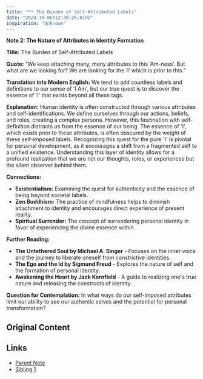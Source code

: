 ```yaml
---
title: "** The Burden of Self-Attributed Labels"
date: "2024-10-06T12:30:26.019Z"
inspiration: "Unknown"
---
```


**Note 2: The Nature of Attributes in Identity Formation**

**Title:** The Burden of Self-Attributed Labels

**Quote:** “We keep attaching many, many attributes to this ‘Am-ness’. But what are we looking for? We are looking for the ‘I’ which is prior to this.”

**Translation into Modern English:** We tend to add countless labels and definitions to our sense of 'I Am', but our true quest is to discover the essence of 'I' that exists beyond all these tags.

**Explanation:** Human identity is often constructed through various attributes and self-identifications. We define ourselves through our actions, beliefs, and roles, creating a complex persona. However, this fascination with self-definition distracts us from the essence of our being. The essence of 'I', which exists prior to these attributes, is often obscured by the weight of these self-imposed labels. Recognizing this quest for the pure 'I' is pivotal for personal development, as it encourages a shift from a fragmented self to a unified existence. Understanding this layer of identity allows for a profound realization that we are not our thoughts, roles, or experiences but the silent observer behind them.

**Connections:**
- **Existentialism:** Examining the quest for authenticity and the essence of being beyond societal labels.
- **Zen Buddhism:** The practice of mindfulness helps to diminish attachment to identity and encourages direct experience of present reality.
- **Spiritual Surrender:** The concept of surrendering personal identity in favor of experiencing the divine essence within.

**Further Reading:**
- **The Untethered Soul by Michael A. Singer** - Focuses on the inner voice and the journey to liberate oneself from constrictive identities.
- **The Ego and the Id by Sigmund Freud** - Explores the nature of self and the formation of personal identity.
- **Awakening the Heart by Jack Kornfield** - A guide to realizing one's true nature and releasing the constructs of identity.

**Question for Contemplation:** In what ways do our self-imposed attributes limit our ability to see our authentic selves and the potential for personal transformation?

## Original Content



## Links

- [Parent Note](/parent-note.md)
- [Sibling 1](/zettel1.md)
